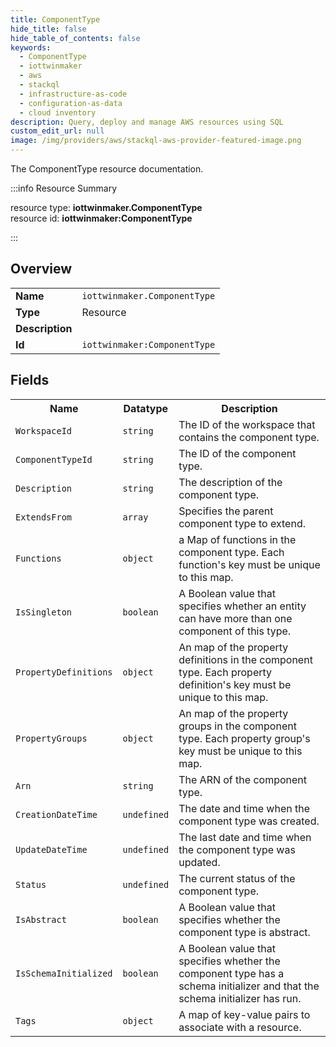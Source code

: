 ```yaml
---
title: ComponentType
hide_title: false
hide_table_of_contents: false
keywords:
  - ComponentType
  - iottwinmaker
  - aws
  - stackql
  - infrastructure-as-code
  - configuration-as-data
  - cloud inventory
description: Query, deploy and manage AWS resources using SQL
custom_edit_url: null
image: /img/providers/aws/stackql-aws-provider-featured-image.png
---
```

The ComponentType resource documentation.

:::info Resource Summary

<div class="row">
<div class="providerDocColumn">
<span>resource type:&nbsp;<b>iottwinmaker.ComponentType</b></span><br />
<span>resource id:&nbsp;<b>iottwinmaker:ComponentType</b></span><br />
</div>
</div>

:::

## Overview
<table><tbody>
<tr><td><b>Name</b></td><td><code>iottwinmaker.ComponentType</code></td></tr>
<tr><td><b>Type</b></td><td>Resource</td></tr>
<tr><td><b>Description</b></td><td></td></tr>
<tr><td><b>Id</b></td><td><code>iottwinmaker:ComponentType</code></td></tr>
</tbody></table>

## Fields
<table><tbody>
<tr><th>Name</th><th>Datatype</th><th>Description</th></tr>
<tr><td><code>WorkspaceId</code></td><td><code>string</code></td><td>The ID of the workspace that contains the component type.</td></tr><tr><td><code>ComponentTypeId</code></td><td><code>string</code></td><td>The ID of the component type.</td></tr><tr><td><code>Description</code></td><td><code>string</code></td><td>The description of the component type.</td></tr><tr><td><code>ExtendsFrom</code></td><td><code>array</code></td><td>Specifies the parent component type to extend.</td></tr><tr><td><code>Functions</code></td><td><code>object</code></td><td>a Map of functions in the component type. Each function's key must be unique to this map.</td></tr><tr><td><code>IsSingleton</code></td><td><code>boolean</code></td><td>A Boolean value that specifies whether an entity can have more than one component of this type.

</td></tr><tr><td><code>PropertyDefinitions</code></td><td><code>object</code></td><td>An map of the property definitions in the component type. Each property definition's key must be unique to this map.</td></tr><tr><td><code>PropertyGroups</code></td><td><code>object</code></td><td>An map of the property groups in the component type. Each property group's key must be unique to this map.</td></tr><tr><td><code>Arn</code></td><td><code>string</code></td><td>The ARN of the component type.</td></tr><tr><td><code>CreationDateTime</code></td><td><code>undefined</code></td><td>The date and time when the component type was created.</td></tr><tr><td><code>UpdateDateTime</code></td><td><code>undefined</code></td><td>The last date and time when the component type was updated.</td></tr><tr><td><code>Status</code></td><td><code>undefined</code></td><td>The current status of the component type.</td></tr><tr><td><code>IsAbstract</code></td><td><code>boolean</code></td><td>A Boolean value that specifies whether the component type is abstract.</td></tr><tr><td><code>IsSchemaInitialized</code></td><td><code>boolean</code></td><td>A Boolean value that specifies whether the component type has a schema initializer and that the schema initializer has run.</td></tr><tr><td><code>Tags</code></td><td><code>object</code></td><td>A map of key-value pairs to associate with a resource.</td></tr>
</tbody></table>